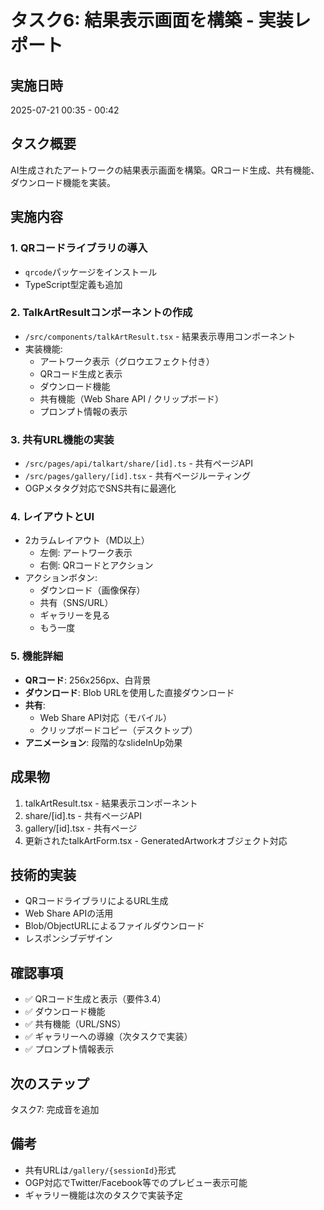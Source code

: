 # タスク6: 結果表示画面を構築 - 実装レポート

## 実施日時
2025-07-21 00:35 - 00:42

## タスク概要
AI生成されたアートワークの結果表示画面を構築。QRコード生成、共有機能、ダウンロード機能を実装。

## 実施内容

### 1. QRコードライブラリの導入
- `qrcode`パッケージをインストール
- TypeScript型定義も追加

### 2. TalkArtResultコンポーネントの作成
- `/src/components/talkArtResult.tsx` - 結果表示専用コンポーネント
- 実装機能:
  - アートワーク表示（グロウエフェクト付き）
  - QRコード生成と表示
  - ダウンロード機能
  - 共有機能（Web Share API / クリップボード）
  - プロンプト情報の表示

### 3. 共有URL機能の実装
- `/src/pages/api/talkart/share/[id].ts` - 共有ページAPI
- `/src/pages/gallery/[id].tsx` - 共有ページルーティング
- OGPメタタグ対応でSNS共有に最適化

### 4. レイアウトとUI
- 2カラムレイアウト（MD以上）
  - 左側: アートワーク表示
  - 右側: QRコードとアクション
- アクションボタン:
  - ダウンロード（画像保存）
  - 共有（SNS/URL）
  - ギャラリーを見る
  - もう一度

### 5. 機能詳細
- **QRコード**: 256x256px、白背景
- **ダウンロード**: Blob URLを使用した直接ダウンロード
- **共有**: 
  - Web Share API対応（モバイル）
  - クリップボードコピー（デスクトップ）
- **アニメーション**: 段階的なslideInUp効果

## 成果物
1. talkArtResult.tsx - 結果表示コンポーネント
2. share/[id].ts - 共有ページAPI
3. gallery/[id].tsx - 共有ページ
4. 更新されたtalkArtForm.tsx - GeneratedArtworkオブジェクト対応

## 技術的実装
- QRコードライブラリによるURL生成
- Web Share APIの活用
- Blob/ObjectURLによるファイルダウンロード
- レスポンシブデザイン

## 確認事項
- ✅ QRコード生成と表示（要件3.4）
- ✅ ダウンロード機能
- ✅ 共有機能（URL/SNS）
- ✅ ギャラリーへの導線（次タスクで実装）
- ✅ プロンプト情報表示

## 次のステップ
タスク7: 完成音を追加

## 備考
- 共有URLは`/gallery/{sessionId}`形式
- OGP対応でTwitter/Facebook等でのプレビュー表示可能
- ギャラリー機能は次のタスクで実装予定